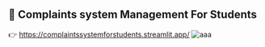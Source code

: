 ## :love_letter: Complaints system Management For Students
:point_right: https://complaintssystemforstudents.streamlit.app/
![aaa](https://i.ibb.co/jxfMC6b/image.png)
